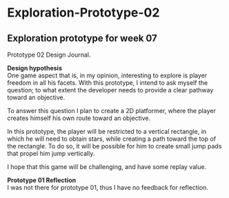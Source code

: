 # Exploration-Prototype-02
Exploration prototype for week 07
------------------------------------------------
Prototype 02 Design Journal.

**Design hypothesis**\
One game aspect that is, in my opinion, interesting to explore is player freedom in all his facets. With this prototype, I intend to ask myself the question; to what extent the developer needs to provide a clear pathway toward an objective.

To answer this question I plan to create a 2D platformer, where the player creates himself his own route toward an objective.

In this prototype, the player will be restricted to a vertical rectangle, in which he will need to obtain stars, while creating a path toward the top of the rectangle. To do so, it will be possible for him to create small jump pads that propel him jump vertically.

I hope that this game will be challenging, and have some replay value.

**Prototype 01 Reflection**\
I was not there for prototype 01, thus I have no feedback for reflection. 
